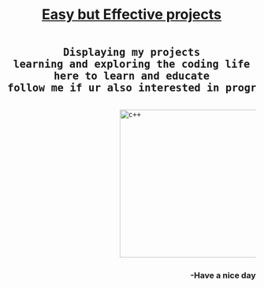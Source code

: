 <h1 align="center" ><u>Easy but Effective projects</u></h1>
<pre><h2 align="center">Displaying my projects
learning and exploring the coding life
here to learn and educate
follow me if ur also interested in programming.</h2></pre>
<pre>                           <img src="https://www.yuhaili.com/img/c++.png" alt="c++" height="300px" width="600px">       </pre>
<footer><h3 align="right">-Have a nice day</h3></footer>
